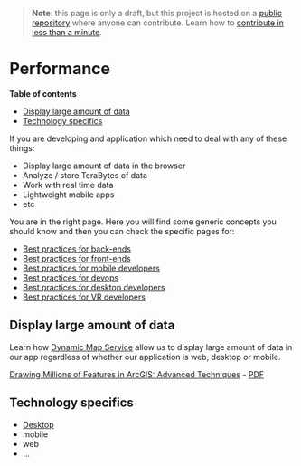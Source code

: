 > **Note**: this page is only a draft, but this project is hosted on a [public repository](https://github.com/hhkaos/awesome-arcgis) where anyone can contribute. Learn how to [contribute in less than a minute](https://github.com/hhkaos/awesome-arcgis/blob/master/CONTRIBUTING.md#contributions).

# Performance
<!-- START doctoc generated TOC please keep comment here to allow auto update -->
<!-- DON'T EDIT THIS SECTION, INSTEAD RE-RUN doctoc TO UPDATE -->
**Table of contents**

- [Display large amount of data](#display-large-amount-of-data)
- [Technology specifics](#technology-specifics)

<!-- END doctoc generated TOC please keep comment here to allow auto update -->

If you are developing and application which need to deal with any of these things:
* Display large amount of data in the browser
* Analyze / store TeraBytes of data
* Work with real time data
* Lightweight mobile apps
* etc

You are in the right page. Here you will find some generic concepts you should
know and then you can check the specific pages for:
* [Best practices for back-ends](../../../arcgis/developers/profiles/back-end/best-practices/README.md)
* [Best practices for front-ends](../../../arcgis/developers/profiles/front-end/best-practices/README.md)
* [Best practices for mobile developers](../../../arcgis/developers/profiles/mobile/best-practices/README.md)
* [Best practices for devops](../../../arcgis/developers/profiles/devops/best-practices/README.md)
* [Best practices for desktop developers](../../../arcgis/developers/profiles/desktop/best-practices/README.md)
* [Best practices for VR developers](../../../esri/emerging-technologies/vr/best-practices/README.md)

## Display large amount of data
Learn how [Dynamic Map Service](../../content/data-storage/service-types/map-service/dynamic-map-service/README.md)
allow us to display large amount of data in our app regardless of whether our
application is web, desktop or mobile.


[Drawing Millions of Features in ArcGIS: Advanced Techniques](https://www.esri.com/training/catalog/57630434851d31e02a43ef39/drawing-millions-of-features-in-arcgis:-advanced-techniques/) -
[PDF](http://proceedings.esri.com/library/userconf/devsummit16/papers/dev_int_169.pdf)

## Technology specifics

* [Desktop](../../arcgis/developers/profiles/desktop/best-practices/performance/README.md)
* mobile
* web
* ...
